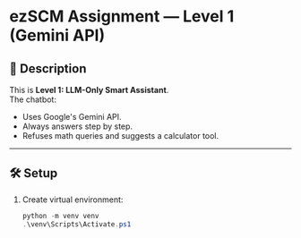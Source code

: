 # ezSCM Assignment — Level 1 (Gemini API)

## 📌 Description
This is **Level 1: LLM-Only Smart Assistant**.  
The chatbot:
- Uses Google's Gemini API.
- Always answers step by step.
- Refuses math queries and suggests a calculator tool.

---

## 🛠️ Setup

1. Create virtual environment:
   ```powershell
   python -m venv venv
   .\venv\Scripts\Activate.ps1
